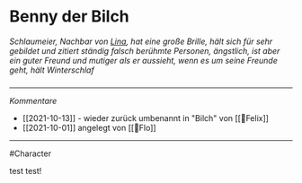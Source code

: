 # Benny der Bilch
*Schlaumeier, Nachbar von [Lina](Bewohner/Lina.md), hat eine große Brille, hält sich für sehr gebildet und zitiert ständig falsch berühmte Personen, ängstlich, ist aber ein guter Freund und mutiger als er aussieht, wenn es um seine Freunde geht, hält Winterschlaf*
#####
---
*Kommentare*
- [[2021-10-13]] - wieder zurück umbenannt in "Bilch" von [[🐨Felix]]
- [[2021-10-01]] angelegt von [[🦝Flo]]
---
#Character

test test!